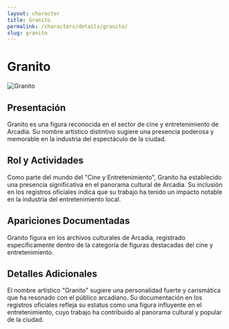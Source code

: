 ```yaml
---
layout: character
title: Granito
permalink: /characters/details/granito/
slug: granito
---
```


# Granito

<div class="character-photo">
  <img src="{{ site.baseurl }}/assets/img/characters/Granito.png" alt="Granito" />
</div>

## Presentación
Granito es una figura reconocida en el sector de cine y entretenimiento de Arcadia. Su nombre artístico distintivo sugiere una presencia poderosa y memorable en la industria del espectáculo de la ciudad.

## Rol y Actividades
Como parte del mundo del "Cine y Entretenimiento", Granito ha establecido una presencia significativa en el panorama cultural de Arcadia. Su inclusión en los registros oficiales indica que su trabajo ha tenido un impacto notable en la industria del entretenimiento local.

## Apariciones Documentadas
Granito figura en los archivos culturales de Arcadia, registrado específicamente dentro de la categoría de figuras destacadas del cine y entretenimiento.

## Detalles Adicionales
El nombre artístico "Granito" sugiere una personalidad fuerte y carismática que ha resonado con el público arcadiano. Su documentación en los registros oficiales refleja su estatus como una figura influyente en el entretenimiento, cuyo trabajo ha contribuido al panorama cultural y popular de la ciudad.